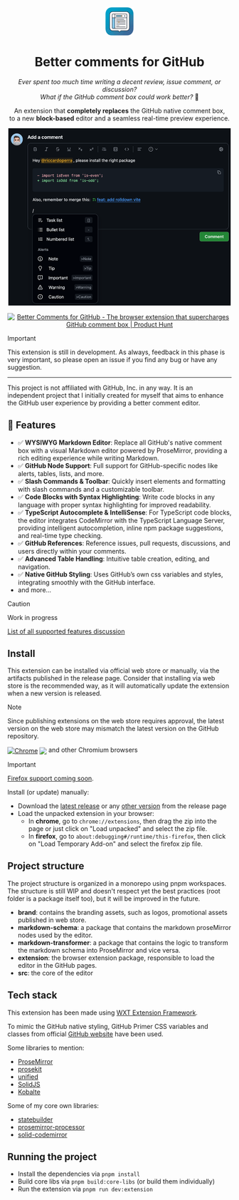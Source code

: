 <p align="center">
    <img src="./brand/logo_512x512.png" alt="Logo" width="64">
</p>
<h1 align="center">
    Better comments for GitHub
</h1>

<p align="center">
  <i>Ever spent too much time writing a decent review, issue comment, or discussion?
  <br>What if the GitHub comment box could work better?</i> <span>👀</span> 
</p>

<p align="center">
An extension that <strong>completely replaces</strong> the GitHub native comment box, <br>
to a new <strong>block-based</strong> editor and a seamless real-time preview experience. 
</p>

<p align="center">
<img src="./brand/github_image.png" width="500" alt="Promotional image">
</p>

<a align="center" href="https://www.producthunt.com/products/better-comments-for-github?embed=true&utm_source=badge-featured&utm_medium=badge&utm_source=badge-better&#0045;comments&#0045;for&#0045;github&#0045;2" target="_blank">
 <img src="https://api.producthunt.com/widgets/embed-image/v1/featured.svg?post_id=1019364&theme=dark&t=1758697313946" alt="Better&#0032;Comments&#0032;for&#0032;GitHub - The&#0032;browser&#0032;extension&#0032;that&#0032;supercharges&#0032;GitHub&#0032;comment&#0032;box | Product Hunt" style="width: 250px; height: 54px;" width="250" height="54" />
</a>

> [!IMPORTANT]
>
> This extension is still in development. As always, feedback in this phase is very important, so please open an issue
> if you find any bug or have any suggestion.
>
> ---
>
> This project is not affiliated with GitHub, Inc. in any way. It is an independent project that I initially created for
> myself that aims to enhance the GitHub user experience by providing a better comment editor.

## 🚀 Features

- ✅ **WYSIWYG Markdown Editor**: Replace all GitHub's native comment box with a visual Markdown editor powered by ProseMirror, providing a rich editing experience while writing Markdown.  
- ✅ **GitHub Node Support**: Full support for GitHub-specific nodes like alerts, tables, lists, and more.  
- ✅ **Slash Commands & Toolbar**: Quickly insert elements and formatting with slash commands and a customizable toolbar.  
- ✅ **Code Blocks with Syntax Highlighting**: Write code blocks in any language with proper syntax highlighting for improved readability.  
- ✅ **TypeScript Autocomplete & IntelliSense**: For TypeScript code blocks, the editor integrates CodeMirror with the TypeScript Language Server, providing intelligent autocompletion, inline npm package suggestions, and real-time type checking.  
- ✅ **GitHub References**: Reference issues, pull requests, discussions, and users directly within your comments.
- ✅ **Advanced Table Handling**: Intuitive table creation, editing, and navigation.  
- ✅ **Native GitHub Styling**: Uses GitHub’s own css variables and styles, integrating smoothly with the GitHub interface.
- and more...

> [!CAUTION]
>
> Work in progress

[List of all supported features discussion](https://github.com/riccardoperra/better-comments-for-github/discussions/50)

## Install

This extension can be installed via official web store or manually, via the artifacts published in the release page.
Consider that installing via web store is the recommended way, as it will automatically update the extension when a new
version is released.

> [!NOTE]
>
> Since publishing extensions on the web store requires approval, the latest version on the web store may mismatch the
> latest version on the GitHub repository.

[link-chrome]: https://chrome.google.com/webstore/detail/better-comments-for-githu/hkpjbleacapfcfeneimhmcipjkfbgdpg 'Version published on Chrome Web Store'

[<img src="https://raw.githubusercontent.com/alrra/browser-logos/90fdf03c/src/chrome/chrome.svg" width="48" alt="Chrome" valign="middle">][link-chrome] [<img valign="middle" src="https://img.shields.io/chrome-web-store/v/hkpjbleacapfcfeneimhmcipjkfbgdpg.svg?label=%20">][link-chrome]
and other Chromium browsers

> [!IMPORTANT]
> 
> [Firefox support coming soon](https://github.com/riccardoperra/better-comments-for-github/issues/69).

Install (or update) manually:

- Download the [latest release](https://github.com/riccardoperra/better-comments-for-github/releases/latest) or
  any [other version](https://github.com/riccardoperra/better-comments-for-github/releases) from the release page
- Load the unpacked extension in your browser:
    - In **chrome**, go to `chrome://extensions`, then drag the zip into the page or just click on "Load unpacked" and
      select the zip file.
    - In **firefox**, go to `about:debugging#/runtime/this-firefox`, then click on "Load Temporary Add-on" and select the
      firefox zip file.

## Project structure

The project structure is organized in a monorepo using pnpm workspaces. The structure is still WIP and doesn't 
respect yet the best practices (root folder is a package itself too), but it will be improved in the future.

- **brand**: contains the branding assets, such as logos, promotional assets published in web store.
- **markdown-schema**: a package that contains the markdown proseMirror nodes used by the editor.
- **markdown-transformer**: a package that contains the logic to transform the markdown schema into ProseMirror and vice
  versa.
- **extension**: the browser extension package, responsible to load the editor in the GitHub pages.
- **src**: the core of the editor

## Tech stack

This extension has been made using [WXT Extension Framework](https://github.com/wxt-dev/wxt).

To mimic the GitHub native styling, GitHub Primer CSS variables and classes from
official [GitHub website](github.com) have been used.

Some libraries to mention:
- [ProseMirror](https://prosemirror.net/)
- [prosekit](https://github.com/prosekit/prosekit)
- [unified](https://github.com/unifiedjs/unified)
- [SolidJS](https://github.com/solidjs/solid)
- [Kobalte](https://kobalte.dev)

Some of my core own libraries:
- [statebuilder](https://github.com/riccardoperra/statebuilder)
- [prosemirror-processor](https://github.com/riccardoperra/prosemirror-processor)
- [solid-codemirror](https://github.com/riccardoperra/solid-codemirror)

## Running the project

- Install the dependencies via `pnpm install`
- Build core libs via `pnpm build:core-libs` (or build them individually)
- Run the extension via `pnpm run dev:extension`


